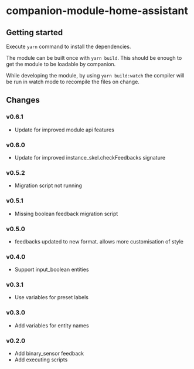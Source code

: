 # companion-module-home-assistant

## Getting started

Execute `yarn` command to install the dependencies.

The module can be built once with `yarn build`. This should be enough to get the module to be loadable by companion.

While developing the module, by using `yarn build:watch` the compiler will be run in watch mode to recompile the files on change.

## Changes

### v0.6.1

- Update for improved module api features

### v0.6.0

- Update for improved instance_skel.checkFeedbacks signature

### v0.5.2

- Migration script not running

### v0.5.1

- Missing boolean feedback migration script

### v0.5.0

- feedbacks updated to new format. allows more customisation of style

### v0.4.0

- Support input_boolean entities

### v0.3.1

- Use variables for preset labels

### v0.3.0

- Add variables for entity names

### v0.2.0

- Add binary_sensor feedback
- Add executing scripts

